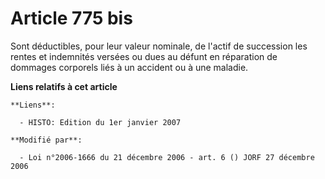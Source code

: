 # Article 775 bis

Sont déductibles, pour leur valeur nominale, de l'actif de succession les rentes et indemnités versées ou dues au défunt en
réparation de dommages corporels liés à un accident ou à une maladie.

**Liens relatifs à cet article**

	**Liens**:

	  - HISTO: Edition du 1er janvier 2007

	**Modifié par**:

	  - Loi n°2006-1666 du 21 décembre 2006 - art. 6 () JORF 27 décembre 2006
